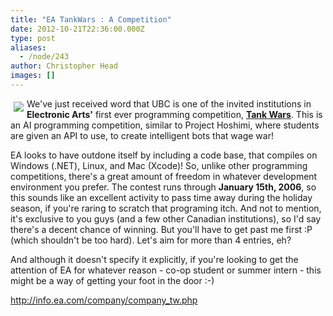 ```yaml
---
title: "EA TankWars : A Competition"
date: 2012-10-21T22:36:00.000Z
type: post
aliases:
  - /node/243
author: Christopher Head
images: []
---
```


<div class="field field-name-body field-type-text-with-summary field-label-hidden"><div class="field-items"><div class="field-item even"><p><img src="/files/tw_logo.gif" align="left" vspace="5" hspace="5">We&apos;ve just received word that UBC is one of the invited institutions in <b>Electronic Arts&apos;</b> first ever programming competition, <a href="http://info.ea.com/company/company_tw.php"><b>Tank Wars</b></a>.  This is an AI programming competition, similar to Project Hoshimi, where students are given an API to use, to create intelligent bots that wage war!</p>
<p>EA looks to have outdone itself by including a code base, that compiles on Windows (.NET), Linux, and Mac (Xcode)!  So, unlike other programming competitions, there&apos;s a great amount of freedom in whatever development environment you prefer.  The contest runs through <b>January 15th, 2006</b>, so this sounds like an excellent activity to pass time away during the holiday season, if you&apos;re raring to scratch that programing itch.  And not to mention, it&apos;s exclusive to you guys (and a few other Canadian institutions), so I&apos;d say there&apos;s a decent chance of winning.  But you&apos;ll have to get past me first :P (which shouldn&apos;t be too hard).  Let&apos;s aim for more than 4 entries, eh?</p>
<p>And although it doesn&apos;t specify it explicitly, if you&apos;re looking to get the attention of EA for whatever reason - co-op student or summer intern - this might be a way of getting your foot in the door :-)</p>
<p><a href="http://info.ea.com/company/company_tw.php">http://info.ea.com/company/company_tw.php</a></p>
</div></div></div>
